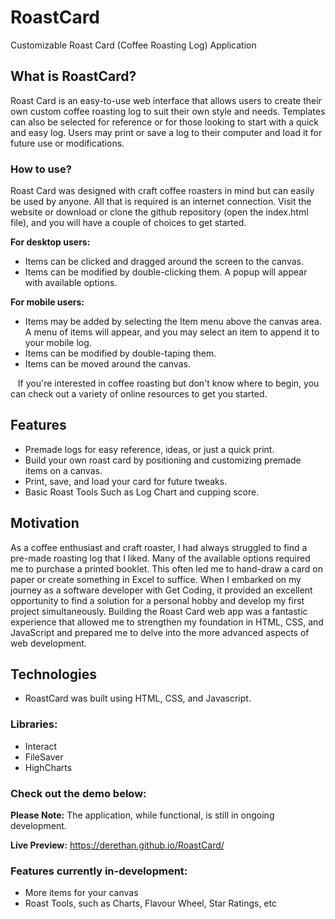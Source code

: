 # RoastCard

Customizable Roast Card (Coffee Roasting Log) Application

## What is RoastCard?
 Roast Card is an easy-to-use web interface that allows users to create their own custom coffee roasting log to suit their own style and needs. Templates can also be selected for reference or for those looking to start with a quick and easy log. Users may print or save a log to their computer and load it for future use or modifications.

### How to use?
 Roast Card was designed with craft coffee roasters in mind but can easily be used by anyone. All that is required is an internet connection. Visit the website or download or clone the github repository (open the index.html file), and you will have a couple of choices to get started.

 
**For desktop users:**
* Items can be clicked and dragged around the screen to the canvas.
* Items can be modified by double-clicking them. A popup will appear with available options.

**For mobile users:**
* Items may be added by selecting the Item menu above the canvas area. A menu of items will appear, and you may select an item to append it to your mobile log.
* Items can be modified by double-taping them.
* Items can be moved around the canvas.

  
If you're interested in coffee roasting but don't know where to begin, you can check out a variety of online resources to get you started.

## Features
* Premade logs for easy reference, ideas, or just a quick print.
* Build your own roast card by positioning and customizing premade items on a canvas.
* Print, save, and load your card for future tweaks.
* Basic Roast Tools Such as Log Chart and cupping score.

## Motivation
As a coffee enthusiast and craft roaster, I had always struggled to find a pre-made roasting log that I liked. Many of the available options required me to purchase a printed booklet. This often led me to hand-draw a card on paper or create something in Excel to suffice. When I embarked on my journey as a software developer with Get Coding, it provided an excellent opportunity to find a solution for a personal hobby and develop my first project simultaneously. Building the Roast Card web app was a fantastic experience that allowed me to strengthen my foundation in HTML, CSS, and JavaScript and prepared me to delve into the more advanced aspects of web development.

## Technologies
* RoastCard was built using HTML, CSS, and Javascript.

### Libraries:
* Interact
* FileSaver
* HighCharts

### Check out the demo below:

**Please Note:** The application, while functional, is still in ongoing development.

**Live Preview:** https://derethan.github.io/RoastCard/


### Features currently in-development:
* More items for your canvas
* Roast Tools, such as Charts, Flavour Wheel, Star Ratings, etc

